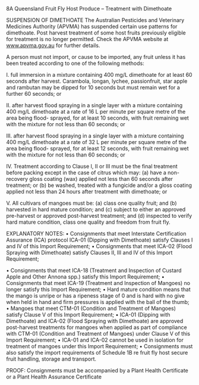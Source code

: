 8A
Queensland Fruit Fly Host Produce – Treatment with Dimethoate

SUSPENSION OF DIMETHOATE
The Australian Pesticides and Veterinary Medicines Authority (APVMA) has suspended
certain use patterns for dimethoate. Post harvest treatment of some host fruits
previously eligible for treatment is no longer permitted. Check the APVMA website at
www.apvma.gov.au for further details.

A person must not import, or cause to be imported, any fruit unless it has been treated
according to one of the following methods:

I.
full immersion in a mixture containing 400 mg/L dimethoate for at least 60 seconds
after harvest. Carambola, longan, lychee, passionfruit, star apple and rambutan
may be dipped for 10 seconds but must remain wet for a further 60 seconds; or

II.
after harvest flood spraying in a single layer with a mixture containing 400 mg/L
dimethoate at a rate of 16 L per minute per square metre of the area being flood-
sprayed, for at least 10 seconds, with fruit remaining wet with the mixture for not
less than 60 seconds; or

III. after harvest flood spraying in a single layer with a mixture containing 400 mg/L
dimethoate at a rate of 32 L per minute per square metre of the area being flood-
sprayed, for at least 12 seconds, with fruit remaining wet with the mixture for not
less than 60 seconds; or

IV.
Treatment according to Clause I, II or III must be the final treatment before
packing except in the case of citrus which may:
(a)
have a non-recovery gloss coating (wax) applied not less than 60 seconds
after treatment; or
(b)
be washed, treated with a fungicide and/or a gloss coating applied not less
than 24 hours after treatment with dimethoate;
or

V.
All cultivars of mangoes must be:
(a)
class one quality fruit; and
(b)
harvested in hard mature condition; and
(c)
subject to either an approved pre-harvest or approved post-harvest
treatment; and
(d)
inspected to verify hard mature condition, class one quality and freedom from
fruit fly.

EXPLANATORY NOTES:
•
Consignments that meet Interstate Certification Assurance (ICA) protocol ICA-01
(Dipping with Dimethoate) satisfy Clauses I and IV of this Import Requirement;
•
Consignments that meet ICA-02 (Flood Spraying with Dimethoate) satisfy Clauses II,
III and IV of this Import Requirement;

•
Consignments that meet ICA-18 (Treatment and Inspection of Custard Apple and
Other Annona spp.) satisfy this Import Requirement;
•
Consignments that meet ICA-19 (Treatment and Inspection of Mangoes) no longer
satisfy this Import Requirement;
•
Hard mature condition means that the mango is unripe or has a ripeness stage of 0
and is hard with no give when held in hand and firm pressures is applied with the ball
of the thumb;
•
Mangoes that meet CTM-01 (Condition and Treatment of Mangoes) satisfy Clause V of
this Import Requirement;
•
ICA-01 (Dipping with Dimethoate) and ICA-02 (Flood Spraying with Dimethoate) are
approved post-harvest treatments for mangoes when applied as part of compliance
with CTM-01 (Condition and Treatment of Mangoes) under Clause V of this Import
Requirement;
•
ICA-01 and ICA-02 cannot be used in isolation for treatment of mangoes under this
Import Requirement;
•
Consignments must also satisfy the import requirements of Schedule 1B re fruit fly
host secure fruit handling, storage and transport.

PROOF:
Consignments must be accompanied by a Plant Health Certificate or a
Plant Health Assurance Certificate

